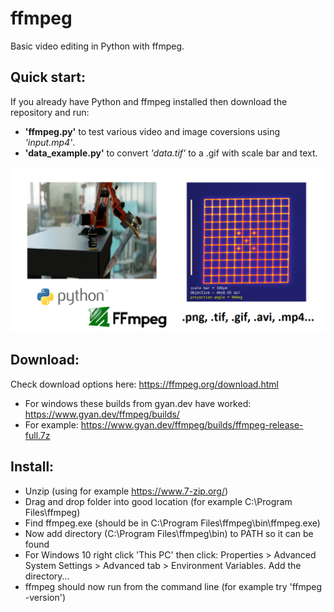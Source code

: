 # ffmpeg
Basic video editing in Python with ffmpeg.
## Quick start:
If you already have Python and ffmpeg installed then download the repository and run:
- **'ffmpeg.py'** to test various video and image coversions using _'input.mp4'_.
- **'data_example.py'** to convert _'data.tif'_ to a .gif with scale bar and text.

![social_preview](https://github.com/amsikking/ffmpeg/blob/main/social_preview.png)

## Download:
Check download options here: https://ffmpeg.org/download.html
- For windows these builds from gyan.dev have worked: https://www.gyan.dev/ffmpeg/builds/
- For example: https://www.gyan.dev/ffmpeg/builds/ffmpeg-release-full.7z

## Install:
- Unzip (using for example https://www.7-zip.org/)
- Drag and drop folder into good location (for example C:\Program Files\ffmpeg\)
- Find ffmpeg.exe (should be in C:\Program Files\ffmpeg\bin\ffmpeg.exe)
- Now add directory (C:\Program Files\ffmpeg\bin\) to PATH so it can be found
- For Windows 10 right click 'This PC' then click:
 Properties > Advanced System Settings > Advanced tab > Environment Variables. Add the directory...
- ffmpeg should now run from the command line (for example try 'ffmpeg -version')
